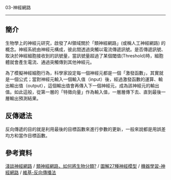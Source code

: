  03-神經網路

---
## 簡介
  生物學上的神經元研究，啟發了AI領域關於「類神經網路」(或稱人工神經網路) 的概念。神經系統由神經元構成，彼此間透過突觸以電流傳遞訊號。是否傳遞訊號、取決於神經細胞接收到的訊號量，當訊號量超過了某個閾值(Threshold)時，細胞體就會產生電流、通過突觸傳到其他神經元。

  為了模擬神經細胞行為，科學家設定每一個神經元都是一個「激發函數」，其實就是一個公式；當對神經元輸入一個輸入值（input）後，經過激發函數的運算、輸出輸出值（output），這個輸出值會再傳入下一個神經元，成為該神經元的輸出值。如此這般，從第一層的「特徵向量」作為輸入值，一層層傳下去、直到最後一層輸出預測結果。
  ##  反傳遞法
  反向傳遞的目的就是利用最後的目標函數來進行參數的更新，一般來說都是用誤差均方和當作目標函數。
  
##  參考資料
[淺談神經網路](https://www.stockfeel.com.tw/%E6%A9%9F%E5%99%A8%E5%AD%B8%E7%BF%92%E7%9A%84%E8%A1%B0%E9%A0%B9%E8%88%88%E7%9B%9B%EF%BC%9A%E5%BE%9E%E9%A1%9E%E7%A5%9E%E7%B6%93%E7%B6%B2%E8%B7%AF%E5%88%B0%E6%B7%BA%E5%B1%A4%E5%AD%B8%E7%BF%92/) / [類神經網路，如何將生物分類?](https://pansci.asia/archives/163315) / [圖解27種神經模型](https://buzzorange.com/techorange/2018/01/24/neural-networks-compare/) / [機器學習-神經網路](https://medium.com/@chih.sheng.huang821/%E6%A9%9F%E5%99%A8%E5%AD%B8%E7%BF%92-%E7%A5%9E%E7%B6%93%E7%B6%B2%E8%B7%AF-%E5%A4%9A%E5%B1%A4%E6%84%9F%E7%9F%A5%E6%A9%9F-multilayer-perceptron-mlp-%E5%90%AB%E8%A9%B3%E7%B4%B0%E6%8E%A8%E5%B0%8E-ee4f3d5d1b41) / [維基-反向傳播法](https://zh.wikipedia.org/wiki/%E5%8F%8D%E5%90%91%E4%BC%A0%E6%92%AD%E7%AE%97%E6%B3%95)
